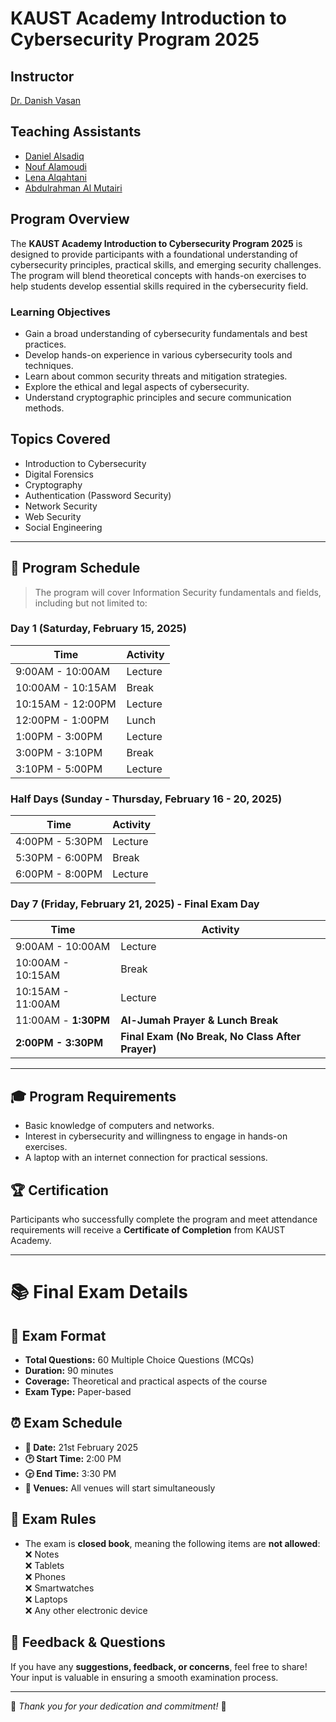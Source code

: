 # KAUST Academy Introduction to Cybersecurity Program 2025

## Instructor

[Dr. Danish Vasan](https://www.linkedin.com/in/danish-vasan-1619001bb/)

## Teaching Assistants

- [Daniel Alsadiq](https://www.linkedin.com/in/daniel-alsadiq/)
- [Nouf Alamoudi](https://www.linkedin.com/in/nouf-alamoudi)
- [Lena Alqahtani](https://www.linkedin.com/in/lena-m-alqahtan)
- [Abdulrahman Al Mutairi](https://www.linkedin.com/in/abdulrahman-al-mutairi-b9236426b)

## Program Overview

The **KAUST Academy Introduction to Cybersecurity Program 2025** is designed to provide participants with a foundational understanding of cybersecurity principles, practical skills, and emerging security challenges. The program will blend theoretical concepts with hands-on exercises to help students develop essential skills required in the cybersecurity field.

### Learning Objectives
- Gain a broad understanding of cybersecurity fundamentals and best practices.
- Develop hands-on experience in various cybersecurity tools and techniques.
- Learn about common security threats and mitigation strategies.
- Explore the ethical and legal aspects of cybersecurity.
- Understand cryptographic principles and secure communication methods.

## Topics Covered
- Introduction to Cybersecurity
- Digital Forensics
- Cryptography
- Authentication (Password Security)
- Network Security
- Web Security
- Social Engineering

---

## 📅 Program Schedule  
> The program will cover Information Security fundamentals and fields, including but not limited to:

### **Day 1 (Saturday, February 15, 2025)**
| Time    | Activity |
| -------- | ------- |
| 9:00AM - 10:00AM | Lecture |
| 10:00AM - 10:15AM | Break |
| 10:15AM - 12:00PM | Lecture |
| 12:00PM - 1:00PM | Lunch |
| 1:00PM - 3:00PM | Lecture |
| 3:00PM - 3:10PM | Break |
| 3:10PM - 5:00PM | Lecture |

### **Half Days (Sunday - Thursday, February 16 - 20, 2025)**
| Time    | Activity |
| -------- | ------- |
| 4:00PM - 5:30PM | Lecture |
| 5:30PM - 6:00PM | Break |
| 6:00PM - 8:00PM | Lecture |

### **Day 7 (Friday, February 21, 2025) - Final Exam Day**
| Time    | Activity |
| -------- | ------- |
| 9:00AM - 10:00AM | Lecture |
| 10:00AM - 10:15AM | Break |
| 10:15AM - 11:00AM | Lecture |
| 11:00AM - **1:30PM** | **Al-Jumah Prayer & Lunch Break** |
| **2:00PM - 3:30PM** | **Final Exam (No Break, No Class After Prayer)** |
---

## 🎓 Program Requirements
- Basic knowledge of computers and networks.
- Interest in cybersecurity and willingness to engage in hands-on exercises.
- A laptop with an internet connection for practical sessions.

## 🏆 Certification
Participants who successfully complete the program and meet attendance requirements will receive a **Certificate of Completion** from KAUST Academy.

---

# 📚 Final Exam Details  

## 📝 Exam Format  
- **Total Questions:** 60 Multiple Choice Questions (MCQs)  
- **Duration:** 90 minutes  
- **Coverage:** Theoretical and practical aspects of the course  
- **Exam Type:** Paper-based  


## ⏰ Exam Schedule  
- **📅 Date:** 21st February 2025  
- **🕑 Start Time:** 2:00 PM  
- **🕞 End Time:** 3:30 PM  
- **📍 Venues:** All venues will start simultaneously  

## 📌 Exam Rules  
- The exam is **closed book**, meaning the following items are **not allowed**:  
  ❌ Notes  
  ❌ Tablets  
  ❌ Phones  
  ❌ Smartwatches  
  ❌ Laptops  
  ❌ Any other electronic device  

 

## 💬 Feedback & Questions  
If you have any **suggestions, feedback, or concerns**, feel free to share! Your input is valuable in ensuring a smooth examination process.  

---

🔹 *Thank you for your dedication and commitment!* 🚀
